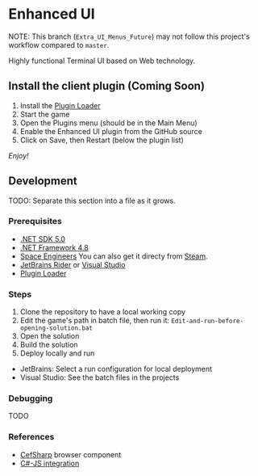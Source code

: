 # Enhanced UI

NOTE: This branch (`Extra_UI_Menus_Future`) may not follow this project's workflow compared to `master`.

Highly functional Terminal UI based on Web technology.

## Install the client plugin (Coming Soon)

1. Install the [Plugin Loader](https://steamcommunity.com/sharedfiles/filedetails/?id=2407984968)
2. Start the game
3. Open the Plugins menu (should be in the Main Menu)
4. Enable the Enhanced UI plugin from the GitHub source
5. Click on Save, then Restart (below the plugin list)

*Enjoy!*

## Development

TODO: Separate this section into a file as it grows.

### Prerequisites

- [.NET SDK 5.0](https://dotnet.microsoft.com/download/dotnet/thank-you/sdk-5.0.401-windows-x64-installer)
- [.NET Framework 4.8](https://dotnet.microsoft.com/download/dotnet-framework/thank-you/net48-web-installer)
- [Space Engineers](https://www.spaceengineersgame.com/store/) You can also get it directy from [Steam](https://store.steampowered.com/app/244850/Space_Engineers/).
- [JetBrains Rider](https://www.jetbrains.com/rider/) or [Visual Studio](https://visualstudio.microsoft.com/)
- [Plugin Loader](https://steamcommunity.com/sharedfiles/filedetails/?id=2407984968)

### Steps

1. Clone the repository to have a local working copy
2. Edit the game's path in batch file, then run it: `Edit-and-run-before-opening-solution.bat`
3. Open the solution
4. Build the solution
5. Deploy locally and run
  - JetBrains: Select a run configuration for local deployment
  - Visual Studio: See the batch files in the projects

### Debugging

TODO

### References

- [CefSharp](https://github.com/cefsharp/) browser component
- [C#-JS integration](https://github.com/cefsharp/CefSharp/wiki/General-Usage#javascript-integration)
